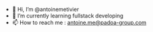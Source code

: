 - 👋 Hi, I’m @antoinemetivier
- 🌱 I’m currently learning fullstack developing
- 📫 How to reach me : antoine.me@padoa-group.com

<!---
antoinemetivier/antoinemetivier is a ✨ special ✨ repository because its `README.md` (this file) appears on your GitHub profile.
You can click the Preview link to take a look at your changes.
--->

